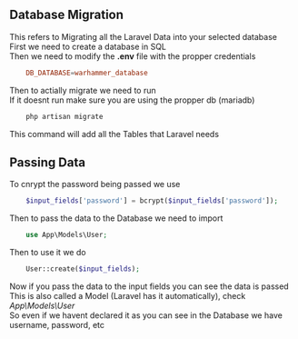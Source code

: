 ## Database Migration

This refers to Migrating all the Laravel Data into your selected database\
First we need to create a database in SQL\
Then we need to modify the **.env** file with the propper credentials
```conf
    DB_DATABASE=warhammer_database
``` 
Then to actially migrate we need to run\
If it doesnt run make sure you are using the propper db (mariadb)
```bash
    php artisan migrate
```
This command will add all the Tables that Laravel needs

## Passing Data

To cnrypt the password being passed we use 
```php
    $input_fields['password'] = bcrypt($input_fields['password']);
```
Then to pass the data to the Database we need to import
```php
    use App\Models\User;
```
Then to use it we do
```php
    User::create($input_fields);
```
Now if you pass the data to the input fields you can see the data is passed\
This is also called a Model (Laravel has it automatically), check *App\Models\User*\
So even if we havent declared it as you can see in the Database we have username, password, etc